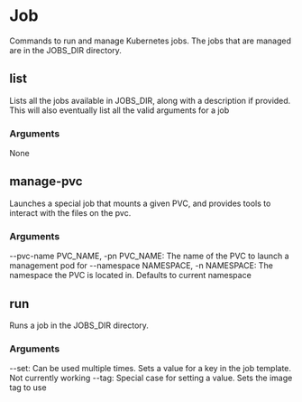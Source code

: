 # Job
Commands to run and manage Kubernetes jobs. The jobs that are managed are in the JOBS_DIR directory.

## list
Lists all the jobs available in JOBS_DIR, along with a description if provided. This will also eventually list all the valid arguments for a job

### Arguments
None

## manage-pvc
Launches a special job that mounts a given PVC, and provides tools to interact with the files on the pvc.

### Arguments
--pvc-name PVC_NAME, -pn PVC_NAME: The name of the PVC to launch a management pod for
--namespace NAMESPACE, -n NAMESPACE: The namespace the PVC is located in. Defaults to current namespace

## run
Runs a job in the JOBS_DIR directory.

### Arguments
--set: Can be used multiple times. Sets a value for a key in the job template. Not currently working
--tag: Special case for setting a value. Sets the image tag to use